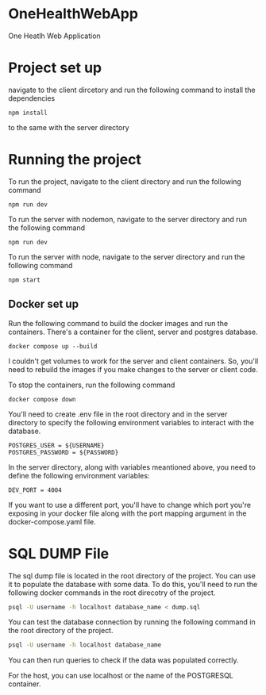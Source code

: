 # OneHealthWebApp
One Heatlh Web Application

# Project set up
navigate to the client dircetory and run the following command to install the dependencies
```
npm install
```
to the same with the server directory

# Running the project

To run the project, navigate to the client directory and run the following command
```
npm run dev
```

To run the server with nodemon, navigate to the server directory and run the following command
```
npm run dev
```

To run the server with node, navigate to the server directory and run the following command
```
npm start
```

## Docker set up 

Run the following command to build the docker images and run the containers. There's a 
container for the client, server and postgres database. 
```
docker compose up --build
```

I couldn't get volumes to work for the server and client containers. So, you'll need to rebuild the images if you make changes to the server or client code.

To stop the containers, run the following command
```
docker compose down
```
You'll need to create .env file in the root directory and in the server directory to specify the following environment variables to interact with the database. 
```
POSTGRES_USER = ${USERNAME}
POSTGRES_PASSWORD = ${PASSWORD}

```

In the server directory, along with variables meantioned above, you need to define the following environment variables: 

```
DEV_PORT = 4004
```

If you want to use a different port, you'll have to change which port you're exposing in your docker file along with the port mapping argument in the docker-compose.yaml file. 


# SQL DUMP File

The sql dump file is located in the root directory of the project. You can use it to populate the database with some data. To do this, you'll need to run the following docker commands in the root direcotry of the project. 

```bash
psql -U username -h localhost database_name < dump.sql
```

You can test the database connection by running the following command in the root directory of the project. 

```bash
psql -U username -h localhost database_name
```

You can then run queries to check if the data was populated correctly.

For the host, you can use localhost or the name of the POSTGRESQL container. 
